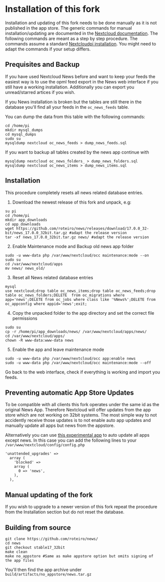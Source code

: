 # Installation of this fork

Installation and updating of this fork needs to be done manually as it is not published in the app store.
The generic commands for manual installation/updating are documented in the [Nextcloud documentation](https://docs.nextcloud.com/server/stable/admin_manual/configuration_server/occ_command.html#apps-commands).
The following commands are meant as a step by step procedure. The commands assume a standard [Nextcloudpi installation](https://ownyourbits.com/nextcloudpi/). You might need to adapt the commands if your setup differs.

## Prequisites and Backup
If you have used Nextcloud News before and want to keep your feeds the easiest way is to use the opml feed export in the News web interface if you still have a working installation. Additionally you can export you unread/starred artices if you wish.

If you News installation is broken but the tables are still there in the database you'll find all your feeds in the `oc_news_feeds` table.

 You can dump the data from this table with the following commands:
```
cd /home/pi
mkdir mysql_dumps
cd mysql_dumps
sudo su
mysqldump nextcloud oc_news_feeds > dump_news_feeds.sql
```
If you want to backup all tables created by the news app continue with
```
mysqldump nextcloud oc_news_folders_ > dump_news_folders.sql
mysqldump nextcloud oc_news_items > dump_news_items.sql
```

## Installation

This procedure completely resets all news related database entries.

1. Download the newest release of this fork and unpack, e.g:
```
su pi
cd /home/pi
mkdir app_downloads
cd app_downloads
wget https://github.com/roteiro/news/releases/download/17.0.0_32-bit/news_17.0.0_32bit.tar.gz #adapt the release version
tar -xf news_17.0.0_32bit.tar.gz news/ #adapt the release version
```
2. Enable Maintenance mode and Backup old news app folder 
```
sudo -u www-data php /var/www/nextcloud/occ maintenance:mode --on
sudo su
cd /var/www/nextcloud/apps
mv news/ news_old/
```
3. Reset all News related database entries
```
mysql
use nextcloud;drop table oc_news_items;drop table oc_news_feeds;drop table oc_news_folders;DELETE  from oc_migrations where app='news';DELETE from oc_jobs where class like '%News%';DELETE from oc_appconfig where appid='news';exit;
```
4. Copy the unpacked folder to the app directory and set the correct file permissions
```
sudo su
cp -r /home/pi/app_downloads/news/ /var/www/nextcloud/apps/news/
cd /var/www/nextcloud/apps/
chown -R www-data:www-data news
```
5. Enable the app and leave maintenance mode
```
sudo -u www-data php /var/www/nextcloud/occ app:enable news
sudo -u www-data php /var/www/nextcloud/occ maintenance:mode --off
```

Go back to the web interface, check if everything is working and import you feeds.


## Preventing automatic App Store Updates
To be compatible with all clients this fork operates under the same id as the original News App. Therefore Nextcloud will offer updates from the app store which are not working on 32bit systems. The most simple way to not accidently receive those updates is to not enable auto app updates and manually update all apps but news from the appstore.

Alternatively you can use [this experimental app](https://github.com/ChristophWurst/unattended_upgrades) to auto update all apps except news. In this case you can add the following lines to your `/var/www/nextcloud/config/config.php`
```
'unattended_upgrades' => 
  array (
    'blocked' => 
    array (
      0 => 'news',
    ),
  ),
```
## Manual updating of the fork
If you wish to upgrade to a newer version of this fork repeat the procedure from the Installation section but do not reset the database.


## Building from source


```
git clone https://github.com/roteiro/news/
cd news
git checkout stable17_32bit
make clean
make no_appstore #Same as make appstore option but omits signing of the app files
```
You'll then find the app archive under `build/artifacts/no_appstore/news.tar.gz`





